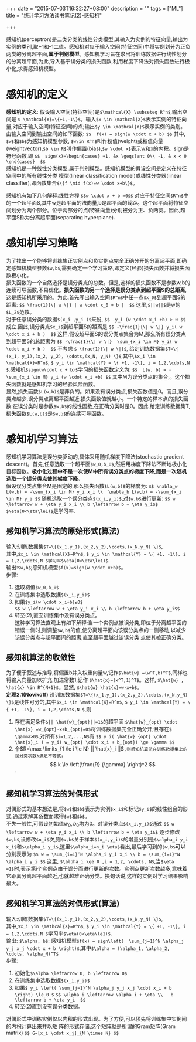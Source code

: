 +++
date = "2015-07-03T16:32:27+08:00"
description = ""
tags = ["ML"]
title = "统计学习方法读书笔记(2)-感知机"

+++


感知机(perceptron)是二类分类的线性分类模型,其输入为实例的特征向量,输出为实例的类别,取+1和–1二值。感知机对应于输入空间(特征空间)中将实例划分为正负两类的分离超平面,**属于判别模型**。感知机学习旨在求出将训练数据进行线性划分的分离超平面,为此,导入基于误分类的损失函数,利用梯度下降法对损失函数进行极小化,求得感知机模型。   
<!--more-->    
   

# 感知机的定义
**感知机的定义**:  假设输入空间(特征空间)是`$\mathcal{X} \subseteq R^n$`,输出空间是 `$ \mathcal{Y}=\{+1,-1\}$`。输入`$x \in \mathcal{X}$`表示实例的特征向量,对应于输入空间(特征空间)的点;输出`$y \in \mathcal{Y}$`表示实例的类别。由输入空间到输出空间的如下函数:
`$$  f(x) = sign(w \cdot x + b) $$`
其中, `$w$`和`$b$`为感知机模型参数, `$w\in R^n$`叫作权值(weight)或权值向量(weightvector),`$b \in R$`叫作偏置(bias),`$w \cdot x$`表示w和x的内积。sign是符号函数,即
	`$$  sign(x)=\begin{cases}
		+1, &x \geqslant 0\\
		-1, & x < 0
		\end{cases}  $$`   
感知机是一种线性分类模型,属于判别模型。感知机模型的假设空间是定义在特征空间中的所有线性分类
模型(linear classification	model)或线性分类器(linear	 classifier),即函数集合`$\{f \mid f(x)=w \cdot x+b\}$`。   

感知机有如下几何解释:线性方程 `$$w \cdot x + b =0$$`
对应于特征空间`$R^n$`中的一个超平面S,其中w是超平面的法向量,b是超平面的截距。这个超平面将特征空间划分为两个部分。位于两部分的点(特征向量)分别被分为正、负两类。因此,超平面S称为分离超平面(separating	hyperplane).   

# 感知机学习策略

为了找出一个能够将训练集正实例点和负实例点完全正确分开的分离超平面,即确定感知机模型参数`$w,b$`,需要确定一个学习策略,即定义(经验)损失函数并将损失函数极小化。   
损失函数的一个自然选择是误分类点的总数。但是,这样的损失函数不是参数w,b的连续可导函数,不易优化。**损失函数的另一个选择是误分类点到超平面S的总距离**,这是感知机所采用的。为此,首先写出输入空间`$R^n$`中任一点`$x_0$`到超平面S的距离:
`$$ \frac{1}{\| w \|} | w \cdot x_0 + b |  $$`
 这里,`$||w||$`是w的`$L_2$`范数。   
 对于任意误分类的数据`$(x_i ,y_i )$`来说,
 `$$ -y_i (w \cdot x_i +b) > 0 $$`
 成立.因此,误分类点`$x_i$`到超平面S的距离是
`$$ -\frac{1}{\| w \|} y_i( w \cdot x_i + b )  $$`
这样,假设超平面S的误分类点集合为M,那么所有误分类点到超平面S的总距离为
`$$ -\frac{1}{\| w \|}  \sum_{x_i \in M} y_i( w \cdot x_i + b )  $$`
不考虑 `$ \frac{1}{\| w \|}$`, 给定训练数据集`$T=\{ (x_1, y_1),(x_2, y_2), \cdots,(x_N, y_N) \}$`,其中,`$x_i \in \mathcal{X}=R^n$`, `$ y_i \in \mathcal{Y} = \{ +1, -1\}, i = 1,2,\cdots,N $`.感知机`$sign(w\cdot x + b)$`学习的损失函数定义为:
`$$  L(w, b) = -\sum_{x_i \in M} y_i (w \cdot x_i +b) $$`
其中M为误分类点的集合,。这个损失函数就是感知机学习的经验风险函数。   
显然,损失函数`$L(w,b)$`是非负的。如果没有误分类点,损失函数值是0。而且,误分类点越少,误分类点离超平面越近,损失函数值就越小。一个特定的样本点的损失函数:在误分类时是参数`$w,b$`的线性函数,在正确分类时是0。因此,给定训练数据集T,损失函数`$L(w,b)$`是`$w,b$`的连续可导函数。


# 感知机学习算法
感知机学习算法是误分类驱动的,具体采用随机梯度下降法(stochastic	gradient descent)。首先,任意选取一个超平面`$w_0,b_0$`,然后用梯度下降法不断地极小化目标函数。**极小化过程中不是一次使M中所有误分类点的梯度下降,而是一次随机选取一个误分类点使其梯度下降**。   
假设误分类点集合M是固定的,那么损失函数`$L(w,b)$`的梯度为:
`$$ \nabla_w L(w,b) = -\sum_{x_i \in M} y_i x_i \\ 
\nabla_b L(w,b) = -\sum_{x_i \in M} y_i $$`
随机选取一个误分类点`$(x_i,y_i)$`,对`$w,b$`进行更新:
`$$ w \leftarrow w + \eta y_i x_i \\
b \leftarrow b + \eta y_i$$`
`$\eta(0<\eta\le1)$`是学习率.   

## 感知机学习算法的原始形式(算法)

输入:训练数据集`$T=\{(x_1,y_1),(x_2,y_2),\cdots,(x_N,y_N) \}$`,   
其中,`$x_i \in \mathcal{X}=R^n$`, `$ y_i \in \mathcal{Y} = \{ +1, -1\}, i = 1,2,\cdots,N $学习率$\eta(0<\eta\le1)$`.    
输出:`$w,b$`;感知机模型`$f(x)=sign(w \cdot x+b)$`。   
步骤:   

1. 选取初值`$w_0,b_0$`   
2. 在训练集中选取数据`$(x_i,y_i)$`   
3. 如果`$y_i(w \cdot x_i+b)≤0$`   
`$$ w \leftarrow w + \eta y_i x_i \\
b \leftarrow b + \eta y_i$$`
4. 转至(2),直至训练集中没有误分类点。   
这种学习算法直观上有如下解释:当一个实例点被误分类,即位于分离超平面的错误一侧时,则调整`$w,b$`的值,使分离超平面向该误分类点的一侧移动,以减少该误分类点与超平面间的距离,直至超平面越过该误分类
点使其被正确分类。


## 感知机算法的收敛性
为了便于叙述与推导,将偏置b并入权重向量w,记作`$\hat{w} =(w^T,b)^T$`,同样也将输入向量加以扩充,加进常数1,记作 `$\hat{x}=(x^T,1)^T$`。这样, `$\hat{w} , \hat{x} \in R^{N+1}$`。显然, `$\hat{w} \hat{x}=w·x+b$`。   
**定理2.1(Novikoff)** 设训练数据集`$T=\{(x_1,y_1),(x_2,y_2),\cdots,(x_N,y_N) \}$`是线性可分的,其中`$x_i \in \mathcal{X}=R^n$`, `$ y_i \in \mathcal{Y} = \{ +1, -1\}, i = 1,2,\cdots,N $`,则   

1. 存在满足条件`$|| \hat{w}_{opt}||=1$`的超平面 `$\hat{w}_{opt} \cdot  \hat{x} =w_{opt}·x+b_{opt}=0$`将训练数据集完全正确分开;且存在`$ \gamma>0$`,对所有`$i=1,2,...,N$`有
`$$ y_i( \hat{w}_{opt} \cdot  \hat{x}_i ) = y_i( w_{opt} \cdot x_i + b_{opt}) \ge \gamma $$`
2. 令$R=\max \limits_{1 \le i \le N} || \hat{x}_i ||$` ,则感知机算法在训练数据集上的误分类次数k满足不等式:
`$$ k \le \left(\frac{R} {\gamma} \right)^2  $$`

## 感知机学习算法的对偶形式
对偶形式的基本想法是,将`$w$`和`$b$`表示为实例`$x_i$`和标记`$y_i$`的线性组合的形式,通过求解其系数而求得`$w$`和`$b$`。    
不失一般性,可假设初始值$w_0,b_0$均为0。对误分类点`$(x_i,y_i)$`通过
`$$ w \leftarrow w + \eta y_i x_i \\
b \leftarrow b + \eta y_i$$`
逐步修改`$w,b$`,设修改`$n_i$`次,则`$w,b$`关于样本`$(x_i,y_i)$`的增量分别是`$\alpha_i y_i x_i$`和`$\alpha_i y_i$`,这里`$\alpha_i=n_i \eta$`看出,最后学习到的`$w,b$`可以分别表示为
`$$ w = \sum_{i=1}^N \alpha_i y_i x_i \\
	 b = \sum_{i=1}^N \alpha_i y_i $$`
这里, `$\alpha_i \ge 0 ,i = 1,2, \cdots, N$`,当`$\eta =1$`时,表示第i个实例点由于误分而进行更新的次数。实例点更新次数越多,意味着它距离分离超平面越近,也就越难正确分类。换句话说,这样的实例对学习结果影响最大。

## 感知机学习算法的对偶形式(算法)
输入:训练数据集`$T=\{(x_1,y_1),(x_2,y_2),\cdots,(x_N,y_N) \}$`,   
其中,`$x_i \in \mathcal{X}=R^n$`, `$ y_i \in \mathcal{Y} = \{ +1, -1\}, i = 1,2,\cdots,N $`学习率`$\eta(0<\eta\le1)$`.    
输出: `$\alpha, b$`: 感知机模型`$f(x) = sign\left(  \sum_{j=1}^N \alpha_j y_j x_j \cdot x + b \right)$`,其中`$\alpha = (\alpha_1, \alpha_2, \cdots, \alpha_N)^T$`   
步骤:   

1. 初始化`$\alpha \leftarrow 0, b \leftarrow 0$`
2. 在训练集中选取数据`$(x_i,y_i)$`
3. 如果`$ y_i \left( \sum_{j=1}^N \alpha_j y_j x_j \cdot x_i + b  \right) \le 0 $`
`$$ \alpha_i \leftarrow \alpha_i + \eta \\  
	b \leftarrow b + \eta y_i  $$`
4. 转至(2)直到没有误分类数据。   

对偶形式中训练实例仅以内积的形式出现。为了方便,可以预先将训练集中实例间的内积计算出来并以矩
阵的形式存储,这个矩阵就是所谓的Gram矩阵(Gram	matrix)
`$$ G=[x_i \cdot x_j]_{N \times N} $$`
